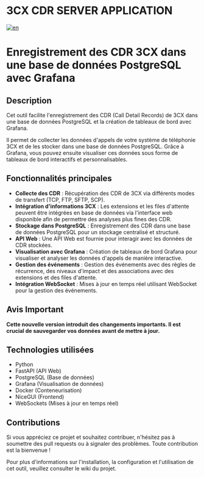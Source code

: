 # 3CX CDR SERVER APPLICATION

[![en](https://img.shields.io/badge/lang-en-red.svg)](https://github.com/dorel14/3CX-Cdr-Tcp-Server/blob/master/README.md)

# Enregistrement des CDR 3CX dans une base de données PostgreSQL avec Grafana

## Description

Cet outil facilite l'enregistrement des CDR (Call Detail Records) de 3CX dans une base de données PostgreSQL et la création de tableaux de bord avec Grafana.

Il permet de collecter les données d'appels de votre système de téléphonie 3CX et de les stocker dans une base de données PostgreSQL. Grâce à Grafana, vous pouvez ensuite visualiser ces données sous forme de tableaux de bord interactifs et personnalisables.

## Fonctionnalités principales

- **Collecte des CDR** : Récupération des CDR de 3CX via différents modes de transfert (TCP, FTP, SFTP, SCP).
- **Intégration d'informations 3CX** : Les extensions et les files d'attente peuvent être intégrées en base de données via l'interface web disponible afin de permettre des analyses plus fines des CDR.
- **Stockage dans PostgreSQL** : Enregistrement des CDR dans une base de données PostgreSQL pour un stockage centralisé et structuré.
- **API Web** : Une API Web est fournie pour interagir avec les données de CDR stockées.
- **Visualisation avec Grafana** : Création de tableaux de bord Grafana pour visualiser et analyser les données d'appels de manière interactive.
- **Gestion des événements** : Gestion des événements avec des règles de récurrence, des niveaux d'impact et des associations avec des extensions et des files d'attente.
- **Intégration WebSocket** : Mises à jour en temps réel utilisant WebSocket pour la gestion des événements.

## Avis Important

**Cette nouvelle version introduit des changements importants. Il est crucial de sauvegarder vos données avant de mettre à jour.**

## Technologies utilisées

- Python
- FastAPI (API Web)
- PostgreSQL (Base de données)
- Grafana (Visualisation de données)
- Docker (Conteneurisation)
- NiceGUI (Frontend)
- WebSockets (Mises à jour en temps réel)

## Contributions

Si vous appréciez ce projet et souhaitez contribuer, n'hésitez pas à soumettre des pull requests ou à signaler des problèmes. Toute contribution est la bienvenue !

Pour plus d'informations sur l'installation, la configuration et l'utilisation de cet outil, veuillez consulter le wiki du projet.
